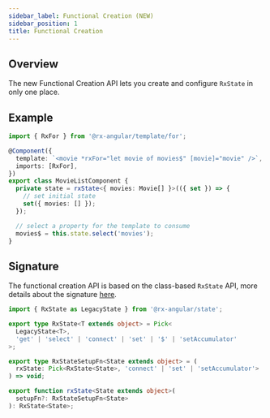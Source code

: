 ```yaml
---
sidebar_label: Functional Creation (NEW)
sidebar_position: 1
title: Functional Creation
---
```


## Overview

The new Functional Creation API lets you create and configure `RxState` in only one place.

## Example

```typescript
import { RxFor } from '@rx-angular/template/for';

@Component({
  template: `<movie *rxFor="let movie of movies$" [movie]="movie" />`,
  imports: [RxFor],
})
export class MovieListComponent {
  private state = rxState<{ movies: Movie[] }>(({ set }) => {
    // set initial state
    set({ movies: [] });
  });

  // select a property for the template to consume
  movies$ = this.state.select('movies');
}
```

## Signature

The functional creation API is based on the class-based `RxState` API, more details about the signature [here](./rx-state).

```typescript
import { RxState as LegacyState } from '@rx-angular/state';

export type RxState<T extends object> = Pick<
  LegacyState<T>,
  'get' | 'select' | 'connect' | 'set' | '$' | 'setAccumulator'
>;

export type RxStateSetupFn<State extends object> = (
  rxState: Pick<RxState<State>, 'connect' | 'set' | 'setAccumulator'>
) => void;

export function rxState<State extends object>(
  setupFn?: RxStateSetupFn<State>
): RxState<State>;
```
